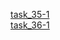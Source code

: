 [task_35-1](https://cups.online/ru/workareas/education_1896/887/1650/)   
[task_36-1](https://cups.online/workareas/education_1896/929/1651/)